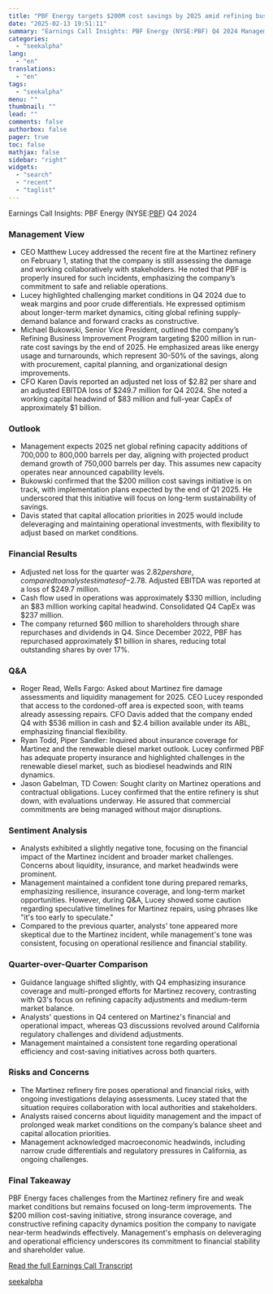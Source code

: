 ```yaml
---
title: "PBF Energy targets $200M cost savings by 2025 amid refining business improvement"
date: "2025-02-13 19:51:11"
summary: "Earnings Call Insights: PBF Energy (NYSE:PBF) Q4 2024 Management View CEO Matthew Lucey addressed the recent fire at the Martinez refinery on February 1, stating that the company is still assessing the damage and working collaboratively with stakeholders. He noted that PBF is properly insured for such incidents, emphasizing the..."
categories:
  - "seekalpha"
lang:
  - "en"
translations:
  - "en"
tags:
  - "seekalpha"
menu: ""
thumbnail: ""
lead: ""
comments: false
authorbox: false
pager: true
toc: false
mathjax: false
sidebar: "right"
widgets:
  - "search"
  - "recent"
  - "taglist"
---
```


Earnings Call Insights: PBF Energy (NYSE:[PBF](https://seekingalpha.com/symbol/PBF "PBF Energy Inc.")) Q4 2024

### Management View

* CEO Matthew Lucey addressed the recent fire at the Martinez refinery on February 1, stating that the company is still assessing the damage and working collaboratively with stakeholders. He noted that PBF is properly insured for such incidents, emphasizing the company’s commitment to safe and reliable operations.
* Lucey highlighted challenging market conditions in Q4 2024 due to weak margins and poor crude differentials. He expressed optimism about longer-term market dynamics, citing global refining supply-demand balance and forward cracks as constructive.
* Michael Bukowski, Senior Vice President, outlined the company’s Refining Business Improvement Program targeting $200 million in run-rate cost savings by the end of 2025. He emphasized areas like energy usage and turnarounds, which represent 30-50% of the savings, along with procurement, capital planning, and organizational design improvements.
* CFO Karen Davis reported an adjusted net loss of $2.82 per share and an adjusted EBITDA loss of $249.7 million for Q4 2024. She noted a working capital headwind of $83 million and full-year CapEx of approximately $1 billion.

### Outlook

* Management expects 2025 net global refining capacity additions of 700,000 to 800,000 barrels per day, aligning with projected product demand growth of 750,000 barrels per day. This assumes new capacity operates near announced capability levels.
* Bukowski confirmed that the $200 million cost savings initiative is on track, with implementation plans expected by the end of Q1 2025. He underscored that this initiative will focus on long-term sustainability of savings.
* Davis stated that capital allocation priorities in 2025 would include deleveraging and maintaining operational investments, with flexibility to adjust based on market conditions.

### Financial Results

* Adjusted net loss for the quarter was $2.82 per share, compared to analyst estimates of -$2.78. Adjusted EBITDA was reported at a loss of $249.7 million.
* Cash flow used in operations was approximately $330 million, including an $83 million working capital headwind. Consolidated Q4 CapEx was $237 million.
* The company returned $60 million to shareholders through share repurchases and dividends in Q4. Since December 2022, PBF has repurchased approximately $1 billion in shares, reducing total outstanding shares by over 17%.

### Q&A

* Roger Read, Wells Fargo: Asked about Martinez fire damage assessments and liquidity management for 2025. CEO Lucey responded that access to the cordoned-off area is expected soon, with teams already assessing repairs. CFO Davis added that the company ended Q4 with $536 million in cash and $2.4 billion available under its ABL, emphasizing financial flexibility.
* Ryan Todd, Piper Sandler: Inquired about insurance coverage for Martinez and the renewable diesel market outlook. Lucey confirmed PBF has adequate property insurance and highlighted challenges in the renewable diesel market, such as biodiesel headwinds and RIN dynamics.
* Jason Gabelman, TD Cowen: Sought clarity on Martinez operations and contractual obligations. Lucey confirmed that the entire refinery is shut down, with evaluations underway. He assured that commercial commitments are being managed without major disruptions.

### Sentiment Analysis

* Analysts exhibited a slightly negative tone, focusing on the financial impact of the Martinez incident and broader market challenges. Concerns about liquidity, insurance, and market headwinds were prominent.
* Management maintained a confident tone during prepared remarks, emphasizing resilience, insurance coverage, and long-term market opportunities. However, during Q&A, Lucey showed some caution regarding speculative timelines for Martinez repairs, using phrases like "it's too early to speculate."
* Compared to the previous quarter, analysts' tone appeared more skeptical due to the Martinez incident, while management's tone was consistent, focusing on operational resilience and financial stability.

### Quarter-over-Quarter Comparison

* Guidance language shifted slightly, with Q4 emphasizing insurance coverage and multi-pronged efforts for Martinez recovery, contrasting with Q3's focus on refining capacity adjustments and medium-term market balance.
* Analysts' questions in Q4 centered on Martinez's financial and operational impact, whereas Q3 discussions revolved around California regulatory challenges and dividend adjustments.
* Management maintained a consistent tone regarding operational efficiency and cost-saving initiatives across both quarters.

### Risks and Concerns

* The Martinez refinery fire poses operational and financial risks, with ongoing investigations delaying assessments. Lucey stated that the situation requires collaboration with local authorities and stakeholders.
* Analysts raised concerns about liquidity management and the impact of prolonged weak market conditions on the company’s balance sheet and capital allocation priorities.
* Management acknowledged macroeconomic headwinds, including narrow crude differentials and regulatory pressures in California, as ongoing challenges.

### Final Takeaway

PBF Energy faces challenges from the Martinez refinery fire and weak market conditions but remains focused on long-term improvements. The $200 million cost-saving initiative, strong insurance coverage, and constructive refining capacity dynamics position the company to navigate near-term headwinds effectively. Management's emphasis on deleveraging and operational efficiency underscores its commitment to financial stability and shareholder value.

[Read the full Earnings Call Transcript](https://seekingalpha.com/symbol/PBF/earnings/transcripts)

[seekalpha](https://seekingalpha.com/news/4407904-pbf-energy-targets-200m-cost-savings-by-2025-amid-refining-business-improvement)

